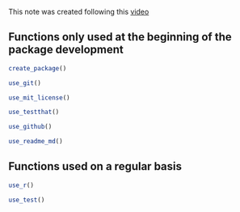 This note was created following this [video](https://www.youtube.com/watch?v=XjolVT16YNw)


## Functions only used at the beginning of the package development

```r
create_package()
```

```r
use_git()
```

```r
use_mit_license()
```

```r
use_testthat()
```

```r
use_github()
```

```r
use_readme_md()
```

## Functions used on a regular basis

```r
use_r()
```

```r
use_test()
```

```r
```


